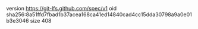 version https://git-lfs.github.com/spec/v1
oid sha256:8a51ffd7fbad1b37acea168ca41ed14840cad4cc15dda30798a9a0e01b3e3046
size 408
